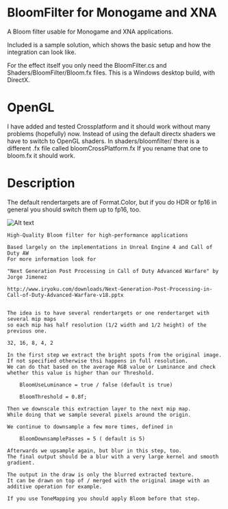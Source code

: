 # BloomFilter for Monogame and XNA

A Bloom filter usable for Monogame and XNA applications. 

Included is a sample solution, which shows the basic setup and how the integration can look like.

For the effect itself you only need the BloomFilter.cs and Shaders/BloomFilter/Bloom.fx files. 
This is a Windows desktop build, with DirectX. 

# OpenGL
I have added and tested Crossplatform and it should work without many problems (hopefully) now. Instead of using the default directx shaders we have to switch to OpenGL shaders. 
In shaders/bloomfilter/ there is a different .fx file called bloomCrossPlatform.fx If you rename that one to bloom.fx it should work.

# Description

The default rendertargets are of Format.Color, but if you do HDR or fp16 in general you should switch them up to fp16, too.

![Alt text](http://i.imgur.com/jV6DWB5.png "Sample Application")
 
    High-Quality Bloom filter for high-performance applications

    Based largely on the implementations in Unreal Engine 4 and Call of Duty AW
    For more information look for

    "Next Generation Post Processing in Call of Duty Advanced Warfare" by Jorge Jimenez

    http://www.iryoku.com/downloads/Next-Generation-Post-Processing-in-Call-of-Duty-Advanced-Warfare-v18.pptx

    
    The idea is to have several rendertargets or one rendertarget with several mip maps
    so each mip has half resolution (1/2 width and 1/2 height) of the previous one.

    32, 16, 8, 4, 2

    In the first step we extract the bright spots from the original image. If not specified otherwise thsi happens in full resolution.
    We can do that based on the average RGB value or Luminance and check whether this value is higher than our Threshold.

        BloomUseLuminance = true / false (default is true)

        BloomThreshold = 0.8f;

    Then we downscale this extraction layer to the next mip map.
    While doing that we sample several pixels around the origin.

    We continue to downsample a few more times, defined in

        BloomDownsamplePasses = 5 ( default is 5)

    Afterwards we upsample again, but blur in this step, too.
    The final output should be a blur with a very large kernel and smooth gradient.

    The output in the draw is only the blurred extracted texture. 
    It can be drawn on top of / merged with the original image with an additive operation for example.

    If you use ToneMapping you should apply Bloom before that step.


